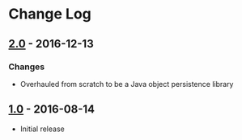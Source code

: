 # Change Log

## [2.0] - 2016-12-13
### Changes
* Overhauled from scratch to be a Java object persistence library


## [1.0] - 2016-08-14
* Initial release

[2.0]: https://github.com/kkorolyov/SQLOb/releases/tag/2.0
[1.0]: https://github.com/kkorolyov/SQLOb/releases/tag/1.0
